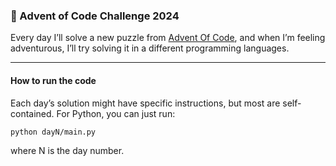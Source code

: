 ### 🎄 Advent of Code Challenge 2024

Every day I’ll solve a new puzzle from [Advent Of Code](https://adventofcode.com/), and when I’m feeling adventurous,
I’ll try solving it in a different programming languages.

---

#### How to run the code

Each day’s solution might have specific instructions, but most are self-contained.
For Python, you can just run:

```bash
python dayN/main.py
```

where N is the day number.